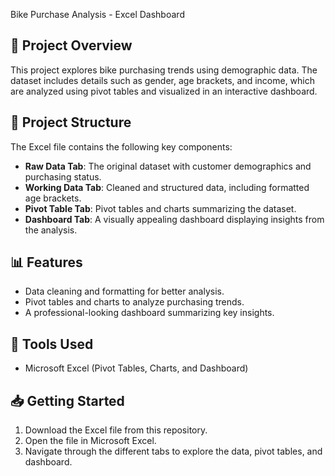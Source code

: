 Bike Purchase Analysis - Excel Dashboard

## 📌 Project Overview  
This project explores bike purchasing trends using demographic data. The dataset includes details such as gender, age brackets, and income, which are analyzed using pivot tables and visualized in an interactive dashboard.

## 📂 Project Structure  
The Excel file contains the following key components:

- **Raw Data Tab**: The original dataset with customer demographics and purchasing status.
- **Working Data Tab**: Cleaned and structured data, including formatted age brackets.
- **Pivot Table Tab**: Pivot tables and charts summarizing the dataset.
- **Dashboard Tab**: A visually appealing dashboard displaying insights from the analysis.

## 📊 Features  
- Data cleaning and formatting for better analysis.
- Pivot tables and charts to analyze purchasing trends.
- A professional-looking dashboard summarizing key insights.

## 🔧 Tools Used  
- Microsoft Excel (Pivot Tables, Charts, and Dashboard)

## 📥 Getting Started  
1. Download the Excel file from this repository.
2. Open the file in Microsoft Excel.
3. Navigate through the different tabs to explore the data, pivot tables, and dashboard.
